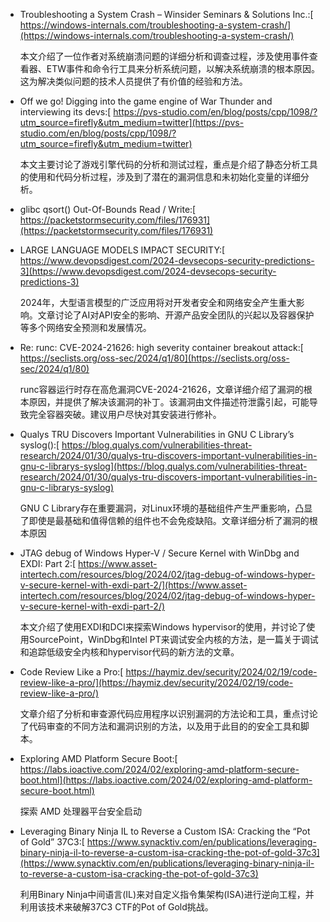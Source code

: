* Troubleshooting a System Crash – Winsider Seminars & Solutions Inc.:[
  https://windows-internals.com/troubleshooting-a-system-crash/](https://windows-internals.com/troubleshooting-a-system-crash/)

  本文介绍了一位作者对系统崩溃问题的详细分析和调查过程，涉及使用事件查看器、ETW事件和命令行工具来分析系统问题，以解决系统崩溃的根本原因。这为解决类似问题的技术人员提供了有价值的经验和方法。 

* Off we go! Digging into the game engine of War Thunder and interviewing its devs:[
  https://pvs-studio.com/en/blog/posts/cpp/1098/?utm_source=firefly&utm_medium=twitter](https://pvs-studio.com/en/blog/posts/cpp/1098/?utm_source=firefly&utm_medium=twitter)

  本文主要讨论了游戏引擎代码的分析和测试过程，重点是介绍了静态分析工具的使用和代码分析过程，涉及到了潜在的漏洞信息和未初始化变量的详细分析。 

* glibc qsort() Out-Of-Bounds Read / Write:[
  https://packetstormsecurity.com/files/176931](https://packetstormsecurity.com/files/176931)

* LARGE LANGUAGE MODELS IMPACT SECURITY:[
  https://www.devopsdigest.com/2024-devsecops-security-predictions-3](https://www.devopsdigest.com/2024-devsecops-security-predictions-3)

  2024年，大型语言模型的广泛应用将对开发者安全和网络安全产生重大影响。文章讨论了AI对API安全的影响、开源产品安全团队的兴起以及容器保护等多个网络安全预测和发展情况。 

* Re: runc: CVE-2024-21626: high severity container breakout attack:[
  https://seclists.org/oss-sec/2024/q1/80](https://seclists.org/oss-sec/2024/q1/80)

  runc容器运行时存在高危漏洞CVE-2024-21626，文章详细介绍了漏洞的根本原因，并提供了解决该漏洞的补丁。该漏洞由文件描述符泄露引起，可能导致完全容器突破。建议用户尽快对其安装进行修补。 

* Qualys TRU Discovers Important Vulnerabilities in GNU C Library’s syslog():[
  https://blog.qualys.com/vulnerabilities-threat-research/2024/01/30/qualys-tru-discovers-important-vulnerabilities-in-gnu-c-librarys-syslog](https://blog.qualys.com/vulnerabilities-threat-research/2024/01/30/qualys-tru-discovers-important-vulnerabilities-in-gnu-c-librarys-syslog)

  GNU C Library存在重要漏洞，对Linux环境的基础组件产生严重影响，凸显了即使是最基础和值得信赖的组件也不会免疫缺陷。文章详细分析了漏洞的根本原因 

* JTAG debug of Windows Hyper-V / Secure Kernel with WinDbg and EXDI: Part 2:[
  https://www.asset-intertech.com/resources/blog/2024/02/jtag-debug-of-windows-hyper-v-secure-kernel-with-exdi-part-2/](https://www.asset-intertech.com/resources/blog/2024/02/jtag-debug-of-windows-hyper-v-secure-kernel-with-exdi-part-2/)

  本文介绍了使用EXDI和DCI来探索Windows hypervisor的使用，并讨论了使用SourcePoint，WinDbg和Intel PT来调试安全内核的方法，是一篇关于调试和追踪低级安全内核和hypervisor代码的新方法的文章。 

* Code Review Like a Pro:[
  https://haymiz.dev/security/2024/02/19/code-review-like-a-pro/](https://haymiz.dev/security/2024/02/19/code-review-like-a-pro/)

  文章介绍了分析和审查源代码应用程序以识别漏洞的方法论和工具，重点讨论了代码审查的不同方法和漏洞识别的方法，以及用于此目的的安全工具和脚本。 

* Exploring AMD Platform Secure Boot:[
  https://labs.ioactive.com/2024/02/exploring-amd-platform-secure-boot.html](https://labs.ioactive.com/2024/02/exploring-amd-platform-secure-boot.html)

  探索 AMD 处理器平台安全启动 

* Leveraging Binary Ninja IL to Reverse a Custom ISA: Cracking the “Pot of Gold” 37C3:[
  https://www.synacktiv.com/en/publications/leveraging-binary-ninja-il-to-reverse-a-custom-isa-cracking-the-pot-of-gold-37c3](https://www.synacktiv.com/en/publications/leveraging-binary-ninja-il-to-reverse-a-custom-isa-cracking-the-pot-of-gold-37c3)

  利用Binary Ninja中间语言(IL)来对自定义指令集架构(ISA)进行逆向工程，并利用该技术来破解37C3 CTF的Pot of Gold挑战。 